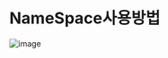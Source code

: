 # NameSpace사용방법
![image](https://github.com/choijaegwon/choijaegwon.github.io/assets/68246962/fd694477-8ee3-4215-8161-7704adbf87bd)  

